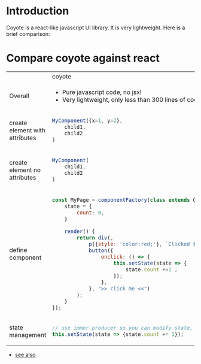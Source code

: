 # Introduction

Coyote is a react-like javascript UI library. It is very lightweight. Here is a brief comparison:

# Compare coyote against react
<table>
<tr>
<td></td>
<td>coyote</td>
<td>React</td>
</tr>

<tr>
<td>Overall</td>
<td>

* Pure javascript code, no jsx!
* Very lightweight, only less than 300 lines of code!
</td>
<td>

* Mixture of jsx and javascript
* Lots of code. see [github](https://github.com/facebook/react)
</td>
</tr>

<tr>
<td>
create element with attributes</td>
<td>

```javascript
MyComponent({x=1, y=2}, 
    child1, 
    child2
)
```
</td>
<td>

```javascript
<MyComponent x={1} y={2}>
    child1
    child2
</MyComponent>
```
</td>
</tr>

<tr>
<td>create element no attributes</td>
<td>

```javascript
MyComponent(
    child1, 
    child2
)
```
</td>
<td>

```javascript
<MyComponent>
    child1
    child2
</MyComponent>
```
</td>
</tr>

<tr>
<td>define component</td>
<td>

```javascript
const MyPage = componentFactory(class extends Component {
    state = {
        count: 0,
    }

    render() {
        return div(,
            p({style: 'color:red;'}, `Clicked ${this.state.count} times`),
            button({
                onclick: () => {
                    this.setState(state => {
                        state.count +=1 ;
                    });
                },
            }, ">> click me <<")
        );
    }
});
```
</td>
<td>

```javascript
class MyPage extends React.Component {
    state = {
        count: 0,
    }

    render() {
        return <div>
            <p style={'color:red;'}>`Clicked ${this.state.count} times`</p>,
            <button>
                onclick = {() => {
                    this.setState({count: this.state.count+1})
                }}
            </button>
                {">> click me <<"}
            </button>
        </div>;
    }
}
```
</td>
</tr>

<tr>
<td>state management</td>
<td>

```javascript
// use immer producer so you can modify state, while state property is still immutable
this.setState(state => {state.count += 1});
```
</td>
<td>

```javascript
// Create a new state and pass it to setState
this.setState({count:state.count+1});
```
</td>
</tr>

</table>

* [see also](https://betterprogramming.pub/react-18-has-been-released-implement-mini-react-in-400-lines-of-code-837559761758)
